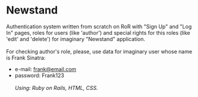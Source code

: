 # Newstand
Authentication system written from scratch on RoR with "Sign Up" and "Log In" pages, roles for users (like 'author') and special rights for this roles (like 'edit' and 'delete') for imaginary "Newstand" application.
<br/><br/>
For checking author's role, please, use data for imaginary user whose name is Frank Sinatra: 
- e-mail: frank@email.com
- password: Frank123
<br/><br/>
<i>Using: Ruby on Rails, HTML, CSS.</i>
